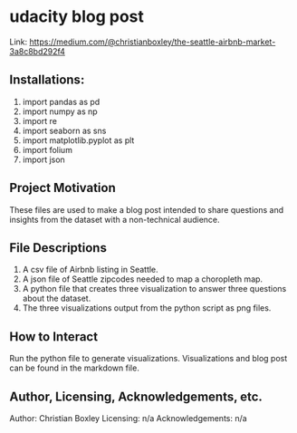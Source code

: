 # udacity blog post

Link: https://medium.com/@christianboxley/the-seattle-airbnb-market-3a8c8bd292f4

## Installations:

1) import pandas as pd
2) import numpy as np
3) import re
4) import seaborn as sns
5) import matplotlib.pyplot as plt
6) import folium
7) import json

## Project Motivation

These files are used to make a blog post intended to share questions and insights from the dataset with a non-technical audience.

## File Descriptions

1) A csv file of Airbnb listing in Seattle.
2) A json file of Seattle zipcodes needed to map a choropleth map.
3) A python file that creates three visualization to answer three questions about the dataset. 
4) The three visualizations output from the python script as png files. 

## How to Interact

Run the python file to generate visualizations. Visualizations and blog post can be found in the markdown file.

## Author, Licensing, Acknowledgements, etc.

Author: Christian Boxley
Licensing: n/a
Acknowledgements: n/a




